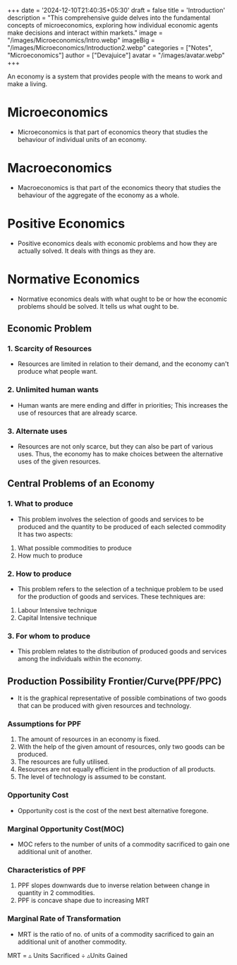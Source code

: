 +++
date = '2024-12-10T21:40:35+05:30'
draft = false
title = 'Introduction'
description = "This comprehensive guide delves into the fundamental concepts of microeconomics, exploring how individual economic agents make decisions and interact within markets."
image = "/images/Microeconomics/Intro.webp"
imageBig = "/images/Microeconomics/Introduction2.webp"
categories = ["Notes", "Microeconomics"]
author = ["Devajuice"]
avatar = "/images/avatar.webp"
+++

An economy is a system that provides people with the means to work and make a living.

# Microeconomics

- Microeconomics is that part of economics theory that studies the behaviour of individual units of an economy.

# Macroeconomics

- Macroeconomics is that part of the economics theory that studies the behaviour of the aggregate of the economy as a whole.

# Positive Economics

- Positive economics deals with economic problems and how they are actually solved. It deals with things as they are.

# Normative Economics

- Normative economics deals with what ought to be or how the economic problems should be solved. It tells us what ought to be.

## Economic Problem

### 1. Scarcity of Resources

- Resources are limited in relation to their demand, and the economy can't produce what people want.

### 2. Unlimited human wants

- Human wants are mere ending and differ in priorities; This increases the use of resources that are already scarce.

### 3. Alternate uses

- Resources are not only scarce, but they can also be part of various uses. Thus, the economy has to make choices between the alternative uses of the given resources.

## Central Problems of an Economy

### 1. What to produce

- This problem involves the selection of goods and services to be produced and the quantity to be produced of each selected commodity It has two aspects:

 1. What possible commodities to produce
 2. How much to produce

### 2. How to produce

- This problem refers to the selection of a technique problem to be used for the production of goods and services. These techniques are:

 1. Labour Intensive technique
 2. Capital Intensive technique

### 3. For whom to produce

- This problem relates to the distribution of produced goods and services among the individuals within the economy.

## Production Possibility Frontier/Curve(PPF/PPC)

- It is the graphical representative of possible combinations of two goods that can be produced with given resources and technology.

### Assumptions for PPF

1. The amount of resources in an economy is fixed.
2. With the help of the given amount of resources, only two goods can be produced.
3. The resources are fully utilised.
4. Resources are not equally efficient in the production of all products.
5. The level of technology is assumed to be constant.

### Opportunity Cost

- Opportunity cost is the cost of the next best alternative foregone.

### Marginal Opportunity Cost(MOC)

- MOC refers to the number of units of a commodity sacrificed to gain one additional unit of another.

### Characteristics of PPF

1. PPF slopes downwards due to inverse relation between change in quantity in 2 commodities.
2. PPF is concave shape due to increasing MRT

### Marginal Rate of Transformation

- MRT is the ratio of no. of units of a commodity sacrificed to gain an additional unit of another commodity.

MRT = ▵ Units Sacrificed ÷ ▵Units Gained
